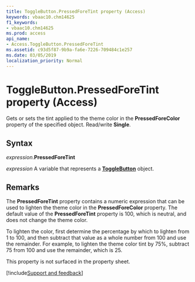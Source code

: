 ```yaml
---
title: ToggleButton.PressedForeTint property (Access)
keywords: vbaac10.chm14625
f1_keywords:
- vbaac10.chm14625
ms.prod: access
api_name:
- Access.ToggleButton.PressedForeTint
ms.assetid: c93d5f87-9b9a-fa6e-7226-709484c1e257
ms.date: 03/05/2019
localization_priority: Normal
---
```



# ToggleButton.PressedForeTint property (Access)

Gets or sets the tint applied to the theme color in the **PressedForeColor** property of the specified object. Read/write **Single**.


## Syntax

_expression_.**PressedForeTint**

_expression_ A variable that represents a **[ToggleButton](Access.ToggleButton.md)** object.


## Remarks

The **PressedForeTint** property contains a numeric expression that can be used to lighten the theme color in the **PressedForeColor** property. The default value of the **PressedForeTint** property is 100, which is neutral, and does not change the theme color. 

To lighten the color, first determine the percentage by which to lighten from 1 to 100, and then subtract that value as a whole number from 100 and use the remainder. For example, to lighten the theme color tint by 75%, subtract 75 from 100 and use the remainder, which is 25.

This property is not surfaced in the property sheet.



[!include[Support and feedback](~/includes/feedback-boilerplate.md)]